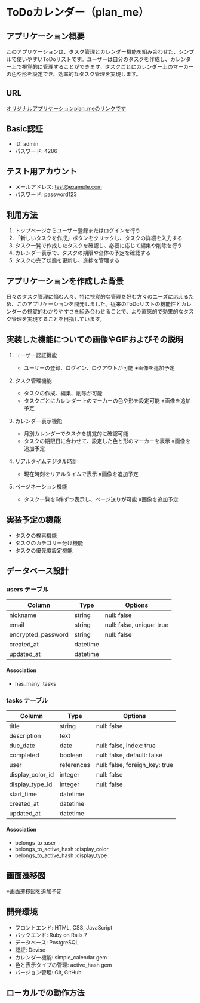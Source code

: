 # ToDoカレンダー（plan_me）

## アプリケーション概要
このアプリケーションは、タスク管理とカレンダー機能を組み合わせた、シンプルで使いやすいToDoリストです。ユーザーは自分のタスクを作成し、カレンダー上で視覚的に管理することができます。タスクごとにカレンダー上のマーカーの色や形を設定でき、効率的なタスク管理を実現します。

## URL
[オリジナルアプリケーションplan_meのリンクです](https://plan-me.onrender.com)

## Basic認証
- ID: admin
- パスワード: 4286

## テスト用アカウント
- メールアドレス: test@example.com
- パスワード: password123

## 利用方法
1. トップページからユーザー登録またはログインを行う
2. 「新しいタスクを作成」ボタンをクリックし、タスクの詳細を入力する
3. タスク一覧で作成したタスクを確認し、必要に応じて編集や削除を行う
4. カレンダー表示で、タスクの期限や全体の予定を確認する
5. タスクの完了状態を更新し、進捗を管理する

## アプリケーションを作成した背景
日々のタスク管理に悩む人々、特に視覚的な管理を好む方々のニーズに応えるため、このアプリケーションを開発しました。従来のToDoリストの機能性とカレンダーの視覚的わかりやすさを組み合わせることで、より直感的で効果的なタスク管理を実現することを目指しています。

## 実装した機能についての画像やGIFおよびその説明
1. ユーザー認証機能
   - ユーザーの登録、ログイン、ログアウトが可能
   ※画像を追加予定

2. タスク管理機能
   - タスクの作成、編集、削除が可能
   - タスクごとにカレンダー上のマーカーの色や形を設定可能
   ※画像を追加予定

3. カレンダー表示機能
   - 月別カレンダーでタスクを視覚的に確認可能
   - タスクの期限日に合わせて、設定した色と形のマーカーを表示
   ※画像を追加予定

4. リアルタイムデジタル時計
   - 現在時刻をリアルタイムで表示
   ※画像を追加予定

5. ページネーション機能
   - タスク一覧を6件ずつ表示し、ページ送りが可能
   ※画像を追加予定

## 実装予定の機能
- タスクの検索機能
- タスクのカテゴリー分け機能
- タスクの優先度設定機能

## データベース設計
### users テーブル

| Column             | Type     | Options                   |
| ------------------ | -------- | ------------------------- |
| nickname           | string   | null: false               |
| email              | string   | null: false, unique: true |
| encrypted_password | string   | null: false               |
| created_at         | datetime |                           |
| updated_at         | datetime |                           |

#### Association
- has_many :tasks

### tasks テーブル

| Column           | Type       | Options                        |
| ---------------- | ---------- | ------------------------------ |
| title            | string     | null: false                    |
| description      | text       |                                |
| due_date         | date       | null: false, index: true       |
| completed        | boolean    | null: false, default: false    |
| user             | references | null: false, foreign_key: true |
| display_color_id | integer    | null: false                    |
| display_type_id  | integer    | null: false                    |
| start_time       | datetime   |                                |
| created_at       | datetime   |                                |
| updated_at       | datetime   |                                |

#### Association
- belongs_to :user
- belongs_to_active_hash :display_color
- belongs_to_active_hash :display_type

## 画面遷移図
※画面遷移図を追加予定

## 開発環境
- フロントエンド: HTML, CSS, JavaScript
- バックエンド: Ruby on Rails 7
- データベース: PostgreSQL
- 認証: Devise
- カレンダー機能: simple_calendar gem
- 色と表示タイプの管理: active_hash gem
- バージョン管理: Git, GitHub

## ローカルでの動作方法

